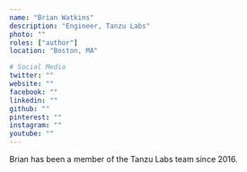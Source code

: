 ```yaml
---
name: "Brian Watkins"
description: "Engineer, Tanzu Labs"
photo: ""
roles: ["author"]
location: "Boston, MA"

# Social Media 
twitter: ""
website: ""
facebook: ""
linkedin: ""
github: ""
pinterest: ""
instagram: ""
youtube: ""
---
```


Brian has been a member of the Tanzu Labs team since 2016. 
